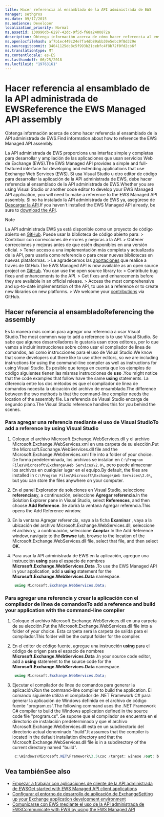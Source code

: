 ```yaml
---
title: Hacer referencia al ensamblado de la API administrada de EWS
manager: sethgros
ms.date: 09/17/2015
ms.audience: Developer
localization_priority: Normal
ms.assetid: 130990db-6297-42dc-9f5d-f68a2400872a
description: Obtenga información acerca de cómo hacer referencia al ensamblado de la API administrada de EWS.
ms.openlocfilehash: af7b1ec449c24e7fa4db89abb30e5ebc9f8d329e
ms.sourcegitcommit: 34041125dc8c5f993b21cebfc4f8b72f0fd2cb6f
ms.translationtype: MT
ms.contentlocale: es-ES
ms.lasthandoff: 06/25/2018
ms.locfileid: "19763161"
---
```

# <a name="reference-the-ews-managed-api-assembly"></a><span data-ttu-id="99d70-103">Hacer referencia al ensamblado de la API administrada de EWS</span><span class="sxs-lookup"><span data-stu-id="99d70-103">Reference the EWS Managed API assembly</span></span>

<span data-ttu-id="99d70-104">Obtenga información acerca de cómo hacer referencia al ensamblado de la API administrada de EWS.</span><span class="sxs-lookup"><span data-stu-id="99d70-104">Find information about how to reference the EWS Managed API assembly.</span></span>
  
<span data-ttu-id="99d70-105">La API administrada de EWS proporciona una interfaz simple y completas para desarrollar y ampliación de las aplicaciones que usan servicios Web de Exchange (EWS).</span><span class="sxs-lookup"><span data-stu-id="99d70-105">The EWS Managed API provides a simple and full-featured interface for developing and extending applications that use Exchange Web Services (EWS).</span></span> <span data-ttu-id="99d70-106">Si usa Visual Studio u otro editor de código para desarrollar la aplicación de la API administrada de EWS, debe hacer referencia al ensamblado de la API administrada de EWS.</span><span class="sxs-lookup"><span data-stu-id="99d70-106">Whether you are using Visual Studio or another code editor to develop your EWS Managed API application, you will need to make a reference to the EWS Managed API assembly.</span></span> <span data-ttu-id="99d70-107">Si no ha instalado la API administrada de EWS ya, asegúrese de [Descargar la API](http://aka.ms/ews-managed-api-readme).</span><span class="sxs-lookup"><span data-stu-id="99d70-107">If you haven't installed the EWS Managed API already, be sure to [download the API](http://aka.ms/ews-managed-api-readme).</span></span>
  
> [!NOTE]
>  <span data-ttu-id="99d70-p102"> La API administrada EWS ya está disponible como un proyecto de código abierto en [GitHub](https://github.com/officedev/ews-managed-api). Puede usar la biblioteca de código abierto para: >  Contribuir con correcciones de errores y mejoras a la API. >  Obtener correcciones y mejoras antes de que estén disponibles en una versión oficial. >  Tener acceso a una implementación más completa y actualizada de la API, para usarla como referencia o para crear nuevas bibliotecas en nuevas plataformas. >  Le agradecemos las [aportaciones](https://github.com/OfficeDev/ews-managed-api/blob/master/CONTRIBUTING.md) que realice a través de GitHub.</span><span class="sxs-lookup"><span data-stu-id="99d70-p102">The EWS Managed API is now available as an open source project on [GitHub](https://github.com/officedev/ews-managed-api). You can use the open source library to: >  Contribute bug fixes and enhancements to the API. >  Get fixes and enhancements before they are available in an official release. >  Access the most comprehensive and up-to-date implementation of the API, to use as a reference or to create new libraries on new platforms. >  We welcome your [contributions](https://github.com/OfficeDev/ews-managed-api/blob/master/CONTRIBUTING.md) via GitHub.</span></span> 
  
## <a name="referencing-the-assembly"></a><span data-ttu-id="99d70-113">Hacer referencia al ensamblado</span><span class="sxs-lookup"><span data-stu-id="99d70-113">Referencing the assembly</span></span>

<span data-ttu-id="99d70-114">Es la manera más común para agregar una referencia a usar Visual Studio.</span><span class="sxs-lookup"><span data-stu-id="99d70-114">The most common way to add a reference is to use Visual Studio.</span></span> <span data-ttu-id="99d70-115">Se sabe que algunos desarrolladores lo gustaría usan otros editores, por lo que vamos a incluir instrucciones sobre cómo usar el compilador de línea de comandos, así como instrucciones para el uso de Visual Studio.</span><span class="sxs-lookup"><span data-stu-id="99d70-115">We know that some developers out there like to use other editors, so we are including instructions for using the command-line compiler as well as instructions for using Visual Studio.</span></span> <span data-ttu-id="99d70-116">Es posible que tenga en cuenta que los ejemplos de código siguientes tienen las mismas instrucciones de **uso** .</span><span class="sxs-lookup"><span data-stu-id="99d70-116">You might notice that the code examples that follow have the same **using** statements.</span></span> <span data-ttu-id="99d70-117">La diferencia entre los dos métodos es que el compilador de línea de comandos necesita la ubicación del archivo de ensamblado.</span><span class="sxs-lookup"><span data-stu-id="99d70-117">The difference between the two methods is that the command-line compiler needs the location of the assembly file.</span></span> <span data-ttu-id="99d70-118">La referencia de Visual Studio encarga de segundo plano.</span><span class="sxs-lookup"><span data-stu-id="99d70-118">The Visual Studio reference handles this for you behind the scenes.</span></span> 
  
### <a name="to-add-a-reference-by-using-visual-studio"></a><span data-ttu-id="99d70-119">Para agregar una referencia mediante el uso de Visual Studio</span><span class="sxs-lookup"><span data-stu-id="99d70-119">To add a reference by using Visual Studio</span></span>

1. <span data-ttu-id="99d70-120">Coloque el archivo Microsoft.Exchange.WebServices.dll y el archivo Microsoft.Exchange.WebServices.xml en una carpeta de su elección.</span><span class="sxs-lookup"><span data-stu-id="99d70-120">Put the Microsoft.Exchange.WebServices.dll file and the Microsoft.Exchange.WebServices.xml file into a folder of your choice.</span></span> <span data-ttu-id="99d70-121">De forma predeterminada, los archivos se instalan en `C:\Program Files\Microsoft\Exchange\Web Services\2.0\`, pero puede almacenar los archivos en cualquier lugar en el equipo.</span><span class="sxs-lookup"><span data-stu-id="99d70-121">By default, the files are installed in  `C:\Program Files\Microsoft\Exchange\Web Services\2.0\`, but you can store the files anywhere on your computer.</span></span>
    
2. <span data-ttu-id="99d70-122">En el panel Explorador de soluciones en Visual Studio, seleccione **referencias**y, a continuación, seleccione **Agregar referencia**.</span><span class="sxs-lookup"><span data-stu-id="99d70-122">In the Solution Explorer pane in Visual Studio, select **References**, and then choose **Add Reference**.</span></span> <span data-ttu-id="99d70-123">Se abrirá la ventana Agregar referencia.</span><span class="sxs-lookup"><span data-stu-id="99d70-123">This opens the Add Reference window.</span></span>
    
3. <span data-ttu-id="99d70-124">En la ventana Agregar referencia, vaya a la ficha **Examinar** , vaya a la ubicación del archivo Microsoft.Exchange.WebServices.dll, seleccione el archivo y, a continuación, seleccione **Aceptar**.</span><span class="sxs-lookup"><span data-stu-id="99d70-124">In the Add Reference window, navigate to the **Browse** tab, browse to the location of the Microsoft.Exchange.WebServices.dll file, select that file, and then select **OK**.</span></span> 
    
4. <span data-ttu-id="99d70-125">Para usar la API administrada de EWS en la aplicación, agregue una instrucción **using** para el espacio de nombres **Microsoft.Exchange.WebServices.Data** .</span><span class="sxs-lookup"><span data-stu-id="99d70-125">To use the EWS Managed API in your application, add a **using** statement for the **Microsoft.Exchange.WebServices.Data** namespace.</span></span> 
    
   ```cs
    using Microsoft.Exchange.WebServices.Data;
   ```

### <a name="to-add-a-reference-and-build-your-application-with-the-command-line-compiler"></a><span data-ttu-id="99d70-126">Para agregar una referencia y crear la aplicación con el compilador de línea de comandos</span><span class="sxs-lookup"><span data-stu-id="99d70-126">To add a reference and build your application with the command-line compiler</span></span>

1. <span data-ttu-id="99d70-127">Coloque el archivo Microsoft.Exchange.WebServices.dll en una carpeta de su elección.</span><span class="sxs-lookup"><span data-stu-id="99d70-127">Put the Microsoft.Exchange.WebServices.dll file into a folder of your choice.</span></span> <span data-ttu-id="99d70-128">Esta carpeta será la carpeta de salida para el compilador.</span><span class="sxs-lookup"><span data-stu-id="99d70-128">This folder will be the output folder for the compiler.</span></span>
    
2. <span data-ttu-id="99d70-129">En el editor de código fuente, agregue una instrucción **using** para el código de origen para el espacio de nombres **Microsoft.Exchange.WebServices.Data** .</span><span class="sxs-lookup"><span data-stu-id="99d70-129">In your source code editor, add a **using** statement to the source code for the **Microsoft.Exchange.WebServices.Data** namespace.</span></span> 
    
   ```cs
    using Microsoft.Exchange.WebServices.Data;
   ```

3. <span data-ttu-id="99d70-130">Ejecutar el compilador de línea de comandos para generar la aplicación.</span><span class="sxs-lookup"><span data-stu-id="99d70-130">Run the command-line compiler to build the application.</span></span> <span data-ttu-id="99d70-131">El comando siguiente utiliza el compilador de .NET Framework C# para generar la aplicación de Windows definida en el archivo de código fuente "program.cs".</span><span class="sxs-lookup"><span data-stu-id="99d70-131">The following command uses the .NET Framework C# compiler to build the Windows application defined in the source code file "program.cs".</span></span> <span data-ttu-id="99d70-132">Se supone que el compilador se encuentra en el directorio de instalación predeterminado y que el archivo Microsoft.Exchange.WebServices.dll está en un subdirectorio del directorio actual denominado "build".</span><span class="sxs-lookup"><span data-stu-id="99d70-132">It assumes that the compiler is located in the default installation directory and that the Microsoft.Exchange.WebServices.dll file is in a subdirectory of the current directory named "build".</span></span>
    
   ```cs
    c:\Windows\Microsoft.NET\Framework\3.5\csc /target: winexe /out: build\testApplication /reference: build\Microsoft.Exchange.WebServices.dll program.cs
   ```

## <a name="see-also"></a><span data-ttu-id="99d70-133">Vea también</span><span class="sxs-lookup"><span data-stu-id="99d70-133">See also</span></span>

- [<span data-ttu-id="99d70-134">Empezar a trabajar con aplicaciones de cliente de la API administrada de EWS</span><span class="sxs-lookup"><span data-stu-id="99d70-134">Get started with EWS Managed API client applications</span></span>](get-started-with-ews-managed-api-client-applications.md)    
- [<span data-ttu-id="99d70-135">Configurar el entorno de desarrollo de aplicación de Exchange</span><span class="sxs-lookup"><span data-stu-id="99d70-135">Setting up your Exchange application development environment</span></span>](setting-up-your-exchange-application-development-environment.md)   
- [<span data-ttu-id="99d70-136">Comunicarse con EWS mediante el uso de la API administrada de EWS</span><span class="sxs-lookup"><span data-stu-id="99d70-136">Communicate with EWS by using the EWS Managed API</span></span>](how-to-communicate-with-ews-by-using-the-ews-managed-api.md)
    

